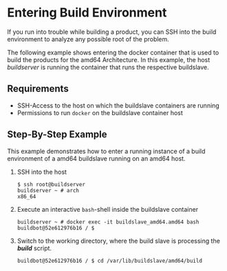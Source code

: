 # Entering Build Environment
If you run into trouble while building a product, you can SSH into the
build environment to analyze any possible root of the problem.

The following example shows entering the docker container that is used to build
the products for the amd64 Architecture. In this example, the host *buildserver*
is running the container that runs the respective buildslave.

## Requirements
* SSH-Access to the host on which the buildslave containers are running
* Permissions to run `docker` on the buildslave container host

## Step-By-Step Example
This example demonstrates how to enter a running instance of a build
environment of a amd64 buildslave running on an amd64 host.

1. SSH into the host

    ```
    $ ssh root@buildserver
    buildserver ~ # arch
    x86_64
    ```

1. Execute an interactive `bash`-shell inside the buildslave container

    ```
    buildserver ~ # docker exec -it buildslave_amd64.amd64 bash
    buildbot@52e612976b16 / $
    ```

1. Switch to the working directory, where the build slave is processing the
   ***build*** script.

    ```
    buildbot@52e612976b16 / $ cd /var/lib/buildslave/amd64/build
    ```

